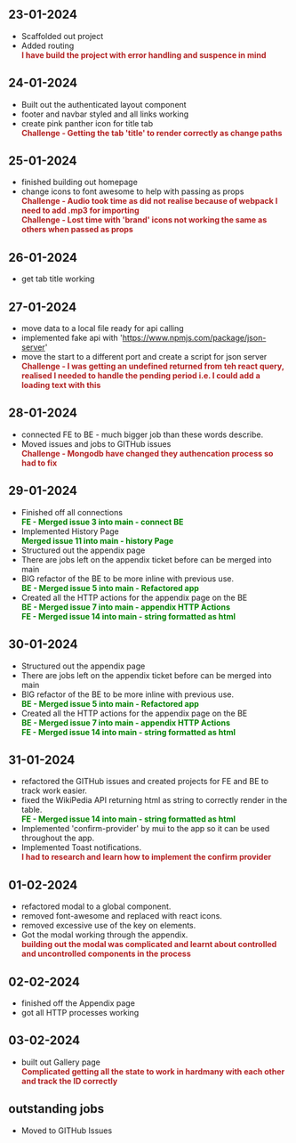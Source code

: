 <style>
    c { color: firebrick; font-weight: bold; font-style: normal; display: block; }
    r { color: green; font-weight: bold; font-style: normal; display: block; }
</style>

## 23-01-2024
- Scaffolded out project
- Added routing
  <c>I have build the project with error handling and suspence in mind</c>

## 24-01-2024
- Built out the authenticated layout component
- footer and navbar styled and all links working
- create pink panther icon for title tab
<c>Challenge - Getting the tab 'title' to render correctly as change paths</c>

## 25-01-2024
- finished building out homepage
- change icons to font awesome to help with passing as props
<c>Challenge - Audio took time as did not realise because of webpack I need to add .mp3 for importing</c>
<c>Challenge - Lost time with 'brand' icons not working the same as others when passed as props</c>

## 26-01-2024
- get tab title working

## 27-01-2024
- move data to a local file ready for api calling
- implemented fake api with 'https://www.npmjs.com/package/json-server'
- move the start to a different port and create a script for json server
<c>Challenge - I was getting an undefined returned from teh react query, realised I needed to handle the pending period i.e. I could add a loading text with this</c>

## 28-01-2024
- connected FE to BE - much bigger job than these words describe.
- Moved issues and jobs to GITHub issues
<c>Challenge - Mongodb have changed they authencation process so had to fix</c>

## 29-01-2024
- Finished off all connections 
<r>FE - Merged issue 3 into main - connect BE</r>
- Implemented History Page
<r>Merged issue 11 into main - history Page</r>
- Structured out the appendix page
- There are jobs left on the appendix ticket before can be merged into main
- BIG refactor of the BE to be more inline with previous use.
<r>BE - Merged issue 5 into main - Refactored app</r>
- Created all the HTTP actions for the appendix page on the BE
<r>BE - Merged issue 7 into main - appendix HTTP Actions</r>
<r>FE - Merged issue 14 into main - string formatted as html</r>

## 30-01-2024
- Structured out the appendix page
- There are jobs left on the appendix ticket before can be merged into main
- BIG refactor of the BE to be more inline with previous use.
<r>BE - Merged issue 5 into main - Refactored app</r>
- Created all the HTTP actions for the appendix page on the BE
<r>BE - Merged issue 7 into main - appendix HTTP Actions</r>
<r>FE - Merged issue 14 into main - string formatted as html</r>

## 31-01-2024
- refactored the GITHub issues and created projects for FE and BE to track work easier.
- fixed the WikiPedia API returning html as string to correctly render in the table.
<r>FE - Merged issue 14 into main - string formatted as html</r>
- Implemented 'confirm-provider' by mui to the app so it can be used throughout the app.
- Implemented Toast notifications.
<c>I had to research and learn how to implement the confirm provider</c>

## 01-02-2024
- refactored modal to a global component.
- removed font-awesome and replaced with react icons.
- removed excessive use of the key on elements.
- Got the modal working through the appendix.
<c>building out the modal was complicated and learnt about controlled and uncontrolled components in the process</c>

## 02-02-2024
- finished off the Appendix page
- got all HTTP processes working

## 03-02-2024
- built out Gallery page
<c>Complicated getting all the state to work in hardmany with each other and track the ID correctly</c>

## outstanding jobs
- Moved to GITHub Issues